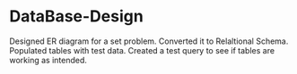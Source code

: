 # DataBase-Design

Designed ER diagram for a set problem.
Converted it to Relaltional Schema.
Populated tables with test data.
Created a test query to see if tables are working as intended.
